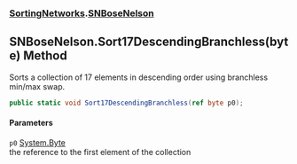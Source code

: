 ### [SortingNetworks](./SortingNetworks.md 'SortingNetworks').[SNBoseNelson](./SortingNetworks-SNBoseNelson.md 'SortingNetworks.SNBoseNelson')
## SNBoseNelson.Sort17DescendingBranchless(byte) Method
Sorts a collection of 17 elements in descending order using branchless min/max swap.  
```csharp
public static void Sort17DescendingBranchless(ref byte p0);
```
#### Parameters
<a name='SortingNetworks-SNBoseNelson-Sort17DescendingBranchless(byte)-p0'></a>
`p0` [System.Byte](https://docs.microsoft.com/en-us/dotnet/api/System.Byte 'System.Byte')  
the reference to the first element of the collection  
  
